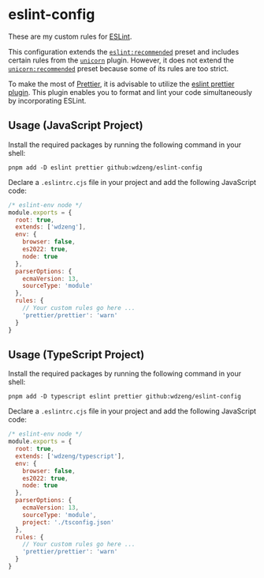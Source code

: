 # eslint-config

These are my custom rules for [ESLint](https://eslint.org/).

This configuration extends the
[`eslint:recommended`](https://github.com/eslint/eslint/blob/main/packages/js/src/configs/eslint-recommended.js)
preset and includes certain rules from the
[`unicorn`](https://github.com/sindresorhus/eslint-plugin-unicorn) plugin.
However, it does not extend the
[`unicorn:recommended`](https://github.com/sindresorhus/eslint-plugin-unicorn/blob/main/configs/recommended.js)
preset because some of its rules are too strict.

To make the most of [Prettier](https://prettier.io/), it is advisable to utilize
the
[eslint prettier plugin](https://github.com/prettier/eslint-plugin-prettier).
This plugin enables you to format and lint your code simultaneously by
incorporating ESLint.

## Usage (JavaScript Project)

Install the required packages by running the following command in your shell:

```shell
pnpm add -D eslint prettier github:wdzeng/eslint-config
```

Declare a `.eslintrc.cjs` file in your project and add the following JavaScript
code:

```js
/* eslint-env node */
module.exports = {
  root: true,
  extends: ['wdzeng'],
  env: {
    browser: false,
    es2022: true,
    node: true
  },
  parserOptions: {
    ecmaVersion: 13,
    sourceType: 'module'
  },
  rules: {
    // Your custom rules go here ...
    'prettier/prettier': 'warn'
  }
}
```

## Usage (TypeScript Project)

Install the required packages by running the following command in your shell:

```shell
pnpm add -D typescript eslint prettier github:wdzeng/eslint-config
```

Declare a `.eslintrc.cjs` file in your project and add the following JavaScript
code:

```js
/* eslint-env node */
module.exports = {
  root: true,
  extends: ['wdzeng/typescript'],
  env: {
    browser: false,
    es2022: true,
    node: true
  },
  parserOptions: {
    ecmaVersion: 13,
    sourceType: 'module',
    project: './tsconfig.json'
  },
  rules: {
    // Your custom rules go here ...
    'prettier/prettier': 'warn'
  }
}
```
